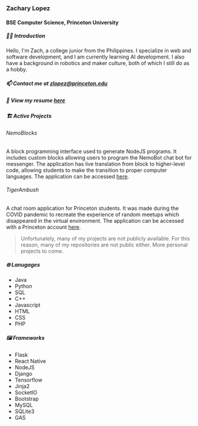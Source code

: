 ### Zachary Lopez
#### BSE Computer Science, Princeton University

##### 👋🏼 Introduction
Hello, I'm Zach, a college junior from the Philippines. 
I specialize in web and software development, and I am currently learning AI development.
I also have a background in robotics and maker culture, both of which I still do as a hobby.

##### 📫 Contact me at zlopez@princeton.edu
##### 📝 View my resume [here](https://drive.google.com/file/d/1VERV3b4TSiGE6HMpd6joQZD6siwK8ytQ/view?usp=sharing)

##### 🏗️ Active Projects

###### NemoBlocks
A block programming interface used to generate NodeJS programs. It includes custom blocks allowing users to program the NemoBot chat bot for messenger. The application has live translation from block to higher-level code, allowing students to make the transition to proper computer languages. The application can be accessed [here](http://34.96.181.100:3000/).

###### TigerAmbush
A chat room application for Princeton students. It was made during the COVID pandemic to recreate the experience of random meetups which disappeared in the virtual environment. The application can be accessed with a Princeton account [here](http://tigerambush.herokuapp.com/).

> Unfortunately, many of my projects are not publicly available. 
> For this reason, many of my repositories are not public either.
> More personal projects to come.

##### 🌐 Lanugages
- Java
- Python
- SQL
- C++
- Javascript
- HTML
- CSS
- PHP

##### 🖼️ Frameworks
- Flask
- React Native
- NodeJS
- Django
- Tensorflow
- Jinja2
- SocketIO
- Bootstrap
- MySQL
- SQLite3
- GAS
